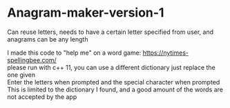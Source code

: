 # Anagram-maker-version-1
Can reuse letters, needs to have a certain letter specified from user, and anagrams can be any length <br />

I made this code to "help me" on a word game: https://nytimes-spellingbee.com/ <br />
please run with c++ 11, you can use a different dictionary just replace the one given <br />
Enter the letters when prompted and the special character when prompted <br />
This is limited to the dictionary I found, and a good amount of the words are not accepted by the app
